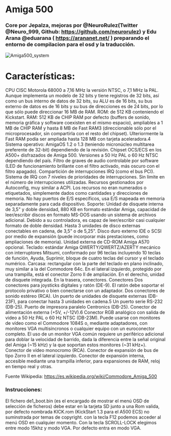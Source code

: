 # Amiga 500

### Core por Jepalza, mejoras por @NeuroRulez(Twitter @Neuro_999, Github: https://github.com/neurorulez) y Edu Arana @eduarana ( https://arananet.net/ ) preparando el entorno de compilacion para el osd y la traducción.

![Amiga500_system](https://user-images.githubusercontent.com/31018768/71216316-77f49300-22ba-11ea-937a-9e4053472e94.jpg)

# Características:

CPU CISC Motorola 68000 a 7,16 MHz la versión NTSC, o 7,1 MHz la PAL. Aunque implementa un modelo de 32 bits y tiene registros de 32 bits, así como un bus interno de datos de 32 bits, su ALU es de 16 bits, su bus externo de datos es de 16 bits y su bus de direcciones es de 24 bits, por lo que sólo puede direccionar 16 MB de RAM.
ROM: de 512 KB conteniendo el Kickstart.
RAM: 512 KB de CHIP RAM por defecto (buffers de sonido, memoria gráfica y software coexisten en el mismo espacio), ampliables a 1 MB de CHIP RAM y hasta 8 MB de Fast RAM3​ (direccionable sólo por el microprocesador, sin compartirla con el resto del chipset). Ulteriormente la Fast RAM podía ser ampliada hasta 128 MB con tarjeta aceleradora.4​
Sistema operativo: AmigaOS 1.2 o 1.3 (teniendo micronúcleo multitarea preferente de 32-bit) dependiendo de la revisión.
Chipset OCS/ECS en los A500+ disfrazados de Amiga 500.
Versiones a 50 Hz PAL o 60 Hz NTSC dependiendo del país.
Filtro de graves de audio controlable por software (LED de funcionamiento brillante con el filtro activado, más oscuro con el filtro apagado).
Compartición de interrupciones IRQ (como el bus PCI).
Sistema de IRQ con 7 niveles de prioridades de interrupciones.
Sin límite en el número de interrupciones utilizadas.
Recursos gestionados por Autoconfig, muy similar a ACPI. Los recursos no eran numerados o etiquetados, simplemente dados como cantidades y direcciones de memoria.
No hay puertos de E/S específicos, usa E/S mapeada en memoria separadamente para cada dispositivo.
Soporte:
Unidad de disquete interna de 3,5" y doble densidad, 880 KB en formato estándar Amiga, capacidad de leer/escribir discos en formato MS-DOS usando un sistema de archivos adicional. Debido a su controladora, es capaz de leer/escribir casi cualquier formato de doble densidad.
Hasta 3 unidades de disco externas conectables en cadena, de 3,5" o de 5,25".
Disco duro externo IDE o SCSI por medio de expansión (puede incorporar más prestaciones, como ampliaciones de memoria).
Unidad externa de CD-ROM Amiga A570 opcional.
Teclado: estándar Amiga QWERTY/QWERTZ/AZERTY mecánico con interruptores Mitsumi, conformado por 96 teclas incluyendo 10 teclas de función, Ayuda, Suprimir, bloque de cuatro teclas del cursor y el teclado numérico.
Carcasa: rectangular con la parte del teclado en plano inclinado, muy similar a la del Commodore 64c. En el lateral izquierdo, protegido por una trampilla, está el conector Zorro II de ampliación. En el derecho, unidad de disquete integrada. En la trasera, conectores.
Conectores
Dos conectores para joysticks digitales y ratón (DE-9). El ratón debe soportar el protocolo privativo o bien conectarse con un adaptador.
Dos conectores de sonido estéreo (RCA).
Un puerto de unidades de disquete externas (DB-23F), para conectar hasta 3 unidades en cadena.5​
Un puerto serie RS-232 (DB-25).
Puerto de impresora paralelo Centronics (DB-25).
Conector de alimentación externa (+5V, +/-12V).6​
Conector RGB analógico con salida de video a 50 Hz PAL o 60 Hz NTSC (DB-23M). Puede usarse con monitores de vídeo como el Commodore 1084S o, mediante adaptadores, con monitores VGA multisíncronos o cualquier equipo con un euroconector completo. El uso de un monitor VGA común requiere un periférico adicional para doblar la velocidad de barrido, dada la diferencia entre la señal original del Amiga (~15 kHz) y la que soportan estos monitores (~31 kHz+).
Conector de vídeo monocromo (RCA).
Conector de expansión de bus de tipo Zorro II en el lateral izquierdo.
Conector de expansión interna, accesible mediante una trampilla inferior, para expansiones de RAM, reloj en tiempo real y otras.

Fuente Wikipedia: https://es.wikipedia.org/wiki/Commodore_Amiga_500

### Instrucciones:

El fichero de1_boot.bin (es el encargado de mostrar el menú OSD de selección de ficheros) debe estar en la tarjeta SD junto a una Rom valida, por defecto nombrada KICK.rom (KickStart 1.3 para el A500 ECS) no suminstrada por temas de copyright. con la tecla F12 podemos acceder al menú OSD en cualquier momento. Con la tecla SCROLL-LOCK elegimos entre modo 15khz y modo VGA. Por defecto entra en modo VGA.
